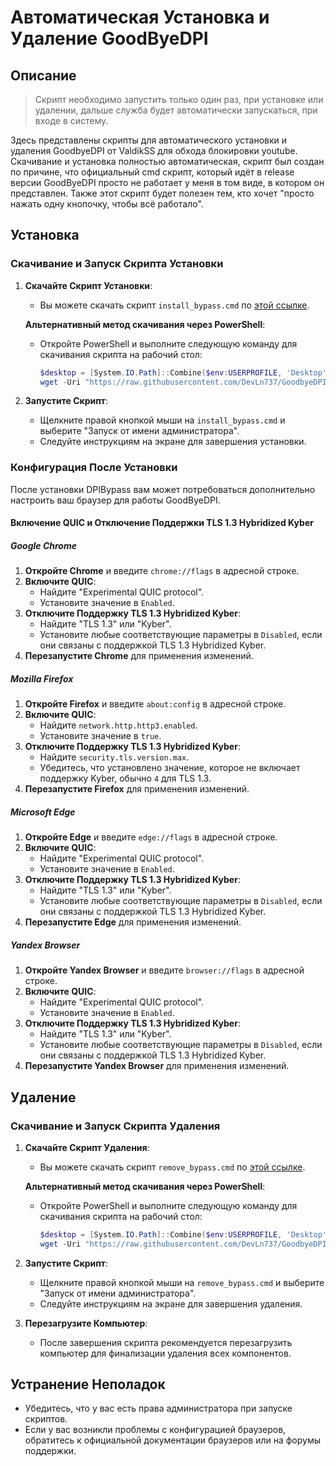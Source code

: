# Автоматическая Установка и Удаление GoodByeDPI

## Описание
> Скрипт необходимо запустить только один раз, при установке или удалении, дальше служба будет автоматически запускаться, при входе в систему.

Здесь представлены скрипты для автоматического установки и удаления GoodbyeDPI от ValdikSS для обхода блокировки youtube. Скачивание и установка полностью автоматическая, скрипт был создан по причине, что официальный cmd скрипт, который идёт в release версии GoodByeDPI просто не работает у меня в том виде, в котором он представлен. Также этот скрипт будет полезен тем, кто хочет "просто нажать одну кнопочку, чтобы всё работало". 

## Установка

### Скачивание и Запуск Скрипта Установки

1. **Скачайте Скрипт Установки**:
   - Вы можете скачать скрипт `install_bypass.cmd` по [этой ссылке](https://raw.githubusercontent.com/DevLn737/GoodbyeDPI-Install/main/install_bypass.cmd).

   **Альтернативный метод скачивания через PowerShell**:
   - Откройте PowerShell и выполните следующую команду для скачивания скрипта на рабочий стол:
     ```powershell
     $desktop = [System.IO.Path]::Combine($env:USERPROFILE, 'Desktop')
     wget -Uri "https://raw.githubusercontent.com/DevLn737/GoodbyeDPI-Install/main/install_bypass.cmd" -OutFile "$desktop\install_bypass.cmd"
     ```

2. **Запустите Скрипт**:
   - Щелкните правой кнопкой мыши на `install_bypass.cmd` и выберите "Запуск от имени администратора".
   - Следуйте инструкциям на экране для завершения установки.

### Конфигурация После Установки

После установки DPIBypass вам может потребоваться дополнительно настроить ваш браузер для работы GoodByeDPI.

#### Включение QUIC и Отключение Поддержки TLS 1.3 Hybridized Kyber

##### Google Chrome

1. **Откройте Chrome** и введите `chrome://flags` в адресной строке.
2. **Включите QUIC**:
   - Найдите "Experimental QUIC protocol".
   - Установите значение в `Enabled`.
3. **Отключите Поддержку TLS 1.3 Hybridized Kyber**:
   - Найдите "TLS 1.3" или "Kyber".
   - Установите любые соответствующие параметры в `Disabled`, если они связаны с поддержкой TLS 1.3 Hybridized Kyber.
4. **Перезапустите Chrome** для применения изменений.

##### Mozilla Firefox

1. **Откройте Firefox** и введите `about:config` в адресной строке.
2. **Включите QUIC**:
   - Найдите `network.http.http3.enabled`.
   - Установите значение в `true`.
3. **Отключите Поддержку TLS 1.3 Hybridized Kyber**:
   - Найдите `security.tls.version.max`.
   - Убедитесь, что установлено значение, которое не включает поддержку Kyber, обычно `4` для TLS 1.3.
4. **Перезапустите Firefox** для применения изменений.

##### Microsoft Edge

1. **Откройте Edge** и введите `edge://flags` в адресной строке.
2. **Включите QUIC**:
   - Найдите "Experimental QUIC protocol".
   - Установите значение в `Enabled`.
3. **Отключите Поддержку TLS 1.3 Hybridized Kyber**:
   - Найдите "TLS 1.3" или "Kyber".
   - Установите любые соответствующие параметры в `Disabled`, если они связаны с поддержкой TLS 1.3 Hybridized Kyber.
4. **Перезапустите Edge** для применения изменений.

##### Yandex Browser

1. **Откройте Yandex Browser** и введите `browser://flags` в адресной строке.
2. **Включите QUIC**:
   - Найдите "Experimental QUIC protocol".
   - Установите значение в `Enabled`.
3. **Отключите Поддержку TLS 1.3 Hybridized Kyber**:
   - Найдите "TLS 1.3" или "Kyber".
   - Установите любые соответствующие параметры в `Disabled`, если они связаны с поддержкой TLS 1.3 Hybridized Kyber.
4. **Перезапустите Yandex Browser** для применения изменений.

## Удаление

### Скачивание и Запуск Скрипта Удаления

1. **Скачайте Скрипт Удаления**:
   - Вы можете скачать скрипт `remove_bypass.cmd` по [этой ссылке](https://raw.githubusercontent.com/DevLn737/GoodbyeDPI-Install/main/remove_bypass.cmd).

   **Альтернативный метод скачивания через PowerShell**:
   - Откройте PowerShell и выполните следующую команду для скачивания скрипта на рабочий стол:
     ```powershell
     $desktop = [System.IO.Path]::Combine($env:USERPROFILE, 'Desktop')
     wget -Uri "https://raw.githubusercontent.com/DevLn737/GoodbyeDPI-Install/main/install_bypass.cmd" -OutFile "$desktop\install_bypass.cmd"
     ```

2. **Запустите Скрипт**:
   - Щелкните правой кнопкой мыши на `remove_bypass.cmd` и выберите "Запуск от имени администратора".
   - Следуйте инструкциям на экране для завершения удаления.

3. **Перезагрузите Компьютер**:
   - После завершения скрипта рекомендуется перезагрузить компьютер для финализации удаления всех компонентов.

## Устранение Неполадок

- Убедитесь, что у вас есть права администратора при запуске скриптов.
- Если у вас возникли проблемы с конфигурацией браузеров, обратитесь к официальной документации браузеров или на форумы поддержки.


